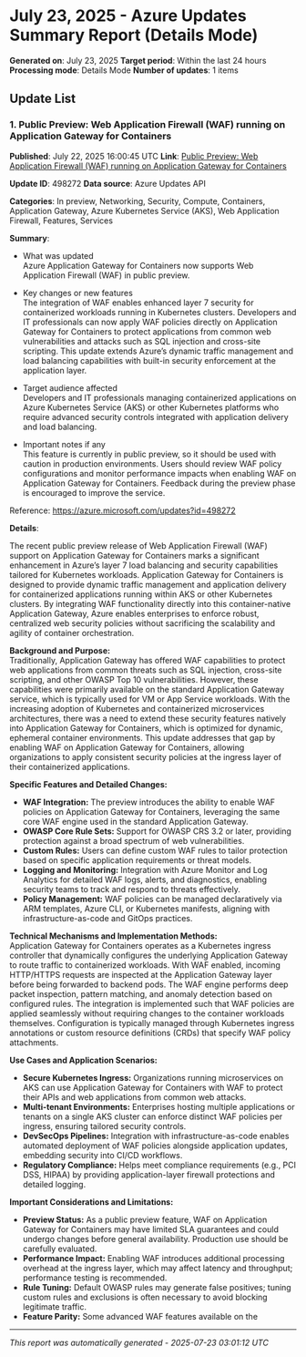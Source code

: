 # July 23, 2025 - Azure Updates Summary Report (Details Mode)

**Generated on**: July 23, 2025
**Target period**: Within the last 24 hours
**Processing mode**: Details Mode
**Number of updates**: 1 items

## Update List

### 1. Public Preview: Web Application Firewall (WAF) running on Application Gateway for Containers

**Published**: July 22, 2025 16:00:45 UTC
**Link**: [Public Preview: Web Application Firewall (WAF) running on Application Gateway for Containers](https://azure.microsoft.com/updates?id=498272)

**Update ID**: 498272
**Data source**: Azure Updates API

**Categories**: In preview, Networking, Security, Compute, Containers, Application Gateway, Azure Kubernetes Service (AKS), Web Application Firewall, Features, Services

**Summary**:

- What was updated  
Azure Application Gateway for Containers now supports Web Application Firewall (WAF) in public preview.

- Key changes or new features  
The integration of WAF enables enhanced layer 7 security for containerized workloads running in Kubernetes clusters. Developers and IT professionals can now apply WAF policies directly on Application Gateway for Containers to protect applications from common web vulnerabilities and attacks such as SQL injection and cross-site scripting. This update extends Azure’s dynamic traffic management and load balancing capabilities with built-in security enforcement at the application layer.

- Target audience affected  
Developers and IT professionals managing containerized applications on Azure Kubernetes Service (AKS) or other Kubernetes platforms who require advanced security controls integrated with application delivery and load balancing.

- Important notes if any  
This feature is currently in public preview, so it should be used with caution in production environments. Users should review WAF policy configurations and monitor performance impacts when enabling WAF on Application Gateway for Containers. Feedback during the preview phase is encouraged to improve the service.  

Reference: https://azure.microsoft.com/updates?id=498272

**Details**:

The recent public preview release of Web Application Firewall (WAF) support on Application Gateway for Containers marks a significant enhancement in Azure’s layer 7 load balancing and security capabilities tailored for Kubernetes workloads. Application Gateway for Containers is designed to provide dynamic traffic management and application delivery for containerized applications running within AKS or other Kubernetes clusters. By integrating WAF functionality directly into this container-native Application Gateway, Azure enables enterprises to enforce robust, centralized web security policies without sacrificing the scalability and agility of container orchestration.

**Background and Purpose:**  
Traditionally, Application Gateway has offered WAF capabilities to protect web applications from common threats such as SQL injection, cross-site scripting, and other OWASP Top 10 vulnerabilities. However, these capabilities were primarily available on the standard Application Gateway service, which is typically used for VM or App Service workloads. With the increasing adoption of Kubernetes and containerized microservices architectures, there was a need to extend these security features natively into Application Gateway for Containers, which is optimized for dynamic, ephemeral container environments. This update addresses that gap by enabling WAF on Application Gateway for Containers, allowing organizations to apply consistent security policies at the ingress layer of their containerized applications.

**Specific Features and Detailed Changes:**  
- **WAF Integration:** The preview introduces the ability to enable WAF policies on Application Gateway for Containers, leveraging the same core WAF engine used in the standard Application Gateway.  
- **OWASP Core Rule Sets:** Support for OWASP CRS 3.2 or later, providing protection against a broad spectrum of web vulnerabilities.  
- **Custom Rules:** Users can define custom WAF rules to tailor protection based on specific application requirements or threat models.  
- **Logging and Monitoring:** Integration with Azure Monitor and Log Analytics for detailed WAF logs, alerts, and diagnostics, enabling security teams to track and respond to threats effectively.  
- **Policy Management:** WAF policies can be managed declaratively via ARM templates, Azure CLI, or Kubernetes manifests, aligning with infrastructure-as-code and GitOps practices.  

**Technical Mechanisms and Implementation Methods:**  
Application Gateway for Containers operates as a Kubernetes ingress controller that dynamically configures the underlying Application Gateway to route traffic to containerized workloads. With WAF enabled, incoming HTTP/HTTPS requests are inspected at the Application Gateway layer before being forwarded to backend pods. The WAF engine performs deep packet inspection, pattern matching, and anomaly detection based on configured rules. The integration is implemented such that WAF policies are applied seamlessly without requiring changes to the container workloads themselves. Configuration is typically managed through Kubernetes ingress annotations or custom resource definitions (CRDs) that specify WAF policy attachments.

**Use Cases and Application Scenarios:**  
- **Secure Kubernetes Ingress:** Organizations running microservices on AKS can use Application Gateway for Containers with WAF to protect their APIs and web applications from common web attacks.  
- **Multi-tenant Environments:** Enterprises hosting multiple applications or tenants on a single AKS cluster can enforce distinct WAF policies per ingress, ensuring tailored security controls.  
- **DevSecOps Pipelines:** Integration with infrastructure-as-code enables automated deployment of WAF policies alongside application updates, embedding security into CI/CD workflows.  
- **Regulatory Compliance:** Helps meet compliance requirements (e.g., PCI DSS, HIPAA) by providing application-layer firewall protections and detailed logging.  

**Important Considerations and Limitations:**  
- **Preview Status:** As a public preview feature, WAF on Application Gateway for Containers may have limited SLA guarantees and could undergo changes before general availability. Production use should be carefully evaluated.  
- **Performance Impact:** Enabling WAF introduces additional processing overhead at the ingress layer, which may affect latency and throughput; performance testing is recommended.  
- **Rule Tuning:** Default OWASP rules may generate false positives; tuning custom rules and exclusions is often necessary to avoid blocking legitimate traffic.  
- **Feature Parity:** Some advanced WAF features available on the

---


*This report was automatically generated - 2025-07-23 03:01:12 UTC*